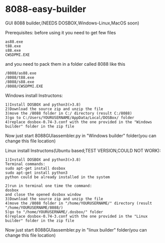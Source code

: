 # 8088-easy-builder
GUI 8088 builder,(NEEDS DOSBOX,Windows-Linux,MacOS soon)

Prerequisites:
before using it you need to get few files
```
as88.exe
t88.exe
s88.exe
CWSDPMI.EXE
```

and you need to pack them in a folder called 8088 like this
```
/8088/as88.exe
/8088/t88.exe
/8088/s88.exe
/8088/CWSDPMI.EXE
```

Windows install Instructons:
```
1)Install DOSBOX and python3(>3.8)
2)Download the source zip and unzip the file
3)move the /8088 folder in C:/ directory (result C:/8088)
3)go to C:/Users/YOURUSERNAME/AppData/Local/DOSBox/ folder 
4)replace dosbox-0.74-3.conf with the one provided in the "Windows builder" folder in the zip file
```
Now just start 8088GUIassembler.py in "Windows builder" folder(you can change this file location)

Linux install Instructons(Ubuntu based;TEST VERSION,COULD NOT WORK):
```
1)Install DOSBOX and python3(>3.8)
Terminal commands:
sudo apt-get install dosbox
sudo apt-get install python3 
python could be already installed in the system

2)run in terminal one time the command:
dosbox
and close the opened dosbox window
3)Download the source zip and unzip the file
4)move the /8088 folder in "/home/YOURUSERNAME/" directory (result "/home/YOURUSERNAME/8088/)
5)go to "/home/YOURUSERNAME/.dosbox/" folder 
6)replace dosbox-0.74-3.conf with the one provided in the "Linux builder" folder in the zip file
```
Now just start 8088GUIassembler.py in "linux builder" folder(you can change this file location)


